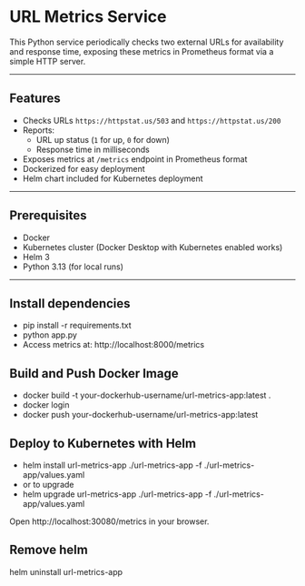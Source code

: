 # URL Metrics Service

This Python service periodically checks two external URLs for availability and response time, exposing these metrics in Prometheus format via a simple HTTP server.

---

## Features

- Checks URLs `https://httpstat.us/503` and `https://httpstat.us/200`
- Reports:
  - URL up status (`1` for up, `0` for down)
  - Response time in milliseconds
- Exposes metrics at `/metrics` endpoint in Prometheus format
- Dockerized for easy deployment
- Helm chart included for Kubernetes deployment

---

## Prerequisites

- Docker
- Kubernetes cluster (Docker Desktop with Kubernetes enabled works)
- Helm 3
- Python 3.13 (for local runs)

---

## Install dependencies

  - pip install -r requirements.txt
  - python app.py
  - Access metrics at: http://localhost:8000/metrics
 
## Build and Push Docker Image

 - docker build -t your-dockerhub-username/url-metrics-app:latest .
 - docker login
 - docker push your-dockerhub-username/url-metrics-app:latest
 
## Deploy to Kubernetes with Helm
 
 - helm install url-metrics-app ./url-metrics-app -f ./url-metrics-app/values.yaml
 - or to upgrade
 - helm upgrade url-metrics-app ./url-metrics-app -f ./url-metrics-app/values.yaml

  Open http://localhost:30080/metrics in your browser.
 
## Remove helm
 helm uninstall url-metrics-app
